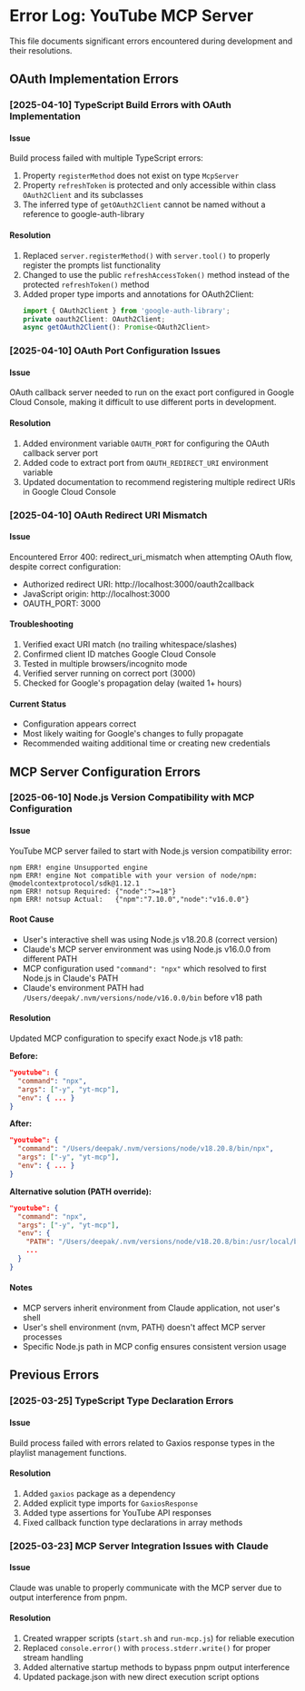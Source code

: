 # Error Log: YouTube MCP Server

This file documents significant errors encountered during development and their resolutions.

## OAuth Implementation Errors

### [2025-04-10] TypeScript Build Errors with OAuth Implementation

#### Issue 
Build process failed with multiple TypeScript errors:
1. Property `registerMethod` does not exist on type `McpServer`
2. Property `refreshToken` is protected and only accessible within class `OAuth2Client` and its subclasses
3. The inferred type of `getOAuth2Client` cannot be named without a reference to google-auth-library

#### Resolution
1. Replaced `server.registerMethod()` with `server.tool()` to properly register the prompts list functionality
2. Changed to use the public `refreshAccessToken()` method instead of the protected `refreshToken()` method
3. Added proper type imports and annotations for OAuth2Client:
   ```typescript
   import { OAuth2Client } from 'google-auth-library';
   private oauth2Client: OAuth2Client;
   async getOAuth2Client(): Promise<OAuth2Client>
   ```

### [2025-04-10] OAuth Port Configuration Issues

#### Issue
OAuth callback server needed to run on the exact port configured in Google Cloud Console, making it difficult to use different ports in development.

#### Resolution
1. Added environment variable `OAUTH_PORT` for configuring the OAuth callback server port
2. Added code to extract port from `OAUTH_REDIRECT_URI` environment variable
3. Updated documentation to recommend registering multiple redirect URIs in Google Cloud Console

### [2025-04-10] OAuth Redirect URI Mismatch

#### Issue
Encountered Error 400: redirect_uri_mismatch when attempting OAuth flow, despite correct configuration:
- Authorized redirect URI: http://localhost:3000/oauth2callback
- JavaScript origin: http://localhost:3000
- OAUTH_PORT: 3000

#### Troubleshooting
1. Verified exact URI match (no trailing whitespace/slashes)
2. Confirmed client ID matches Google Cloud Console
3. Tested in multiple browsers/incognito mode
4. Verified server running on correct port (3000)
5. Checked for Google's propagation delay (waited 1+ hours)

#### Current Status
- Configuration appears correct
- Most likely waiting for Google's changes to fully propagate
- Recommended waiting additional time or creating new credentials

## MCP Server Configuration Errors

### [2025-06-10] Node.js Version Compatibility with MCP Configuration

#### Issue
YouTube MCP server failed to start with Node.js version compatibility error:
```
npm ERR! engine Unsupported engine
npm ERR! engine Not compatible with your version of node/npm: @modelcontextprotocol/sdk@1.12.1
npm ERR! notsup Required: {"node":">=18"}
npm ERR! notsup Actual:   {"npm":"7.10.0","node":"v16.0.0"}
```

#### Root Cause
- User's interactive shell was using Node.js v18.20.8 (correct version)
- Claude's MCP server environment was using Node.js v16.0.0 from different PATH
- MCP configuration used `"command": "npx"` which resolved to first Node.js in Claude's PATH
- Claude's environment PATH had `/Users/deepak/.nvm/versions/node/v16.0.0/bin` before v18 path

#### Resolution
Updated MCP configuration to specify exact Node.js v18 path:

**Before:**
```json
"youtube": {
  "command": "npx",
  "args": ["-y", "yt-mcp"],
  "env": { ... }
}
```

**After:**
```json
"youtube": {
  "command": "/Users/deepak/.nvm/versions/node/v18.20.8/bin/npx",
  "args": ["-y", "yt-mcp"],
  "env": { ... }
}
```

**Alternative solution (PATH override):**
```json
"youtube": {
  "command": "npx",
  "args": ["-y", "yt-mcp"],
  "env": {
    "PATH": "/Users/deepak/.nvm/versions/node/v18.20.8/bin:/usr/local/bin:/usr/bin:/bin",
    ...
  }
}
```

#### Notes
- MCP servers inherit environment from Claude application, not user's shell
- User's shell environment (nvm, PATH) doesn't affect MCP server processes
- Specific Node.js path in MCP config ensures consistent version usage

## Previous Errors

### [2025-03-25] TypeScript Type Declaration Errors

#### Issue
Build process failed with errors related to Gaxios response types in the playlist management functions.

#### Resolution
1. Added `gaxios` package as a dependency
2. Added explicit type imports for `GaxiosResponse`
3. Added type assertions for YouTube API responses
4. Fixed callback function type declarations in array methods

### [2025-03-23] MCP Server Integration Issues with Claude

#### Issue
Claude was unable to properly communicate with the MCP server due to output interference from pnpm.

#### Resolution
1. Created wrapper scripts (`start.sh` and `run-mcp.js`) for reliable execution
2. Replaced `console.error()` with `process.stderr.write()` for proper stream handling
3. Added alternative startup methods to bypass pnpm output interference
4. Updated package.json with new direct execution script options
